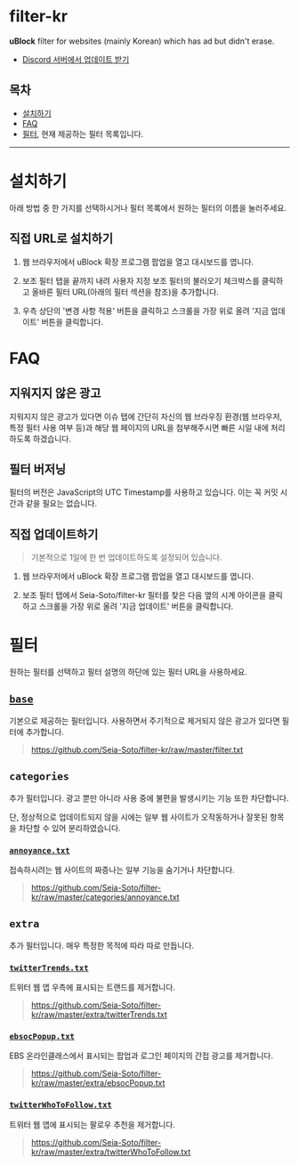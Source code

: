 # filter-kr

**uBlock** filter for websites (mainly Korean) which has ad but didn't erase.

- [Discord 서버에서 업데이트 받기](https://discordapp.com/invite/vAEBXWY)

## 목차

- [설치하기](#설치하기)
- [FAQ](#FAQ)
- [필터](#필터), 현재 제공하는 필터 목록입니다.

----

# 설치하기

아래 방법 중 한 가지를 선택하시거나 필터 목록에서 원하는 필터의 이름을 눌러주세요.

## 직접 URL로 설치하기

1. 웹 브라우저에서 uBlock 확장 프로그램 팝업을 열고 대시보드를 엽니다.

2. 보조 필터 탭을 끝까지 내려 사용자 지정 보조 필터의 불러오기 체크박스를 클릭하고 올바른 필터 URL(아래의 필터 섹션을 참조)을 추가합니다.

3. 우측 상단의 '변경 사항 적용' 버튼을 클릭하고 스크롤을 가장 위로 올려 '지금 업데이트' 버튼을 클릭합니다.

# FAQ

## 지워지지 않은 광고

지워지지 않은 광고가 있다면 이슈 탭에 간단히 자신의 웹 브라우징 환경(웹 브라우저, 특정 필터 사용 여부 등)과 해당 웹 페이지의 URL을 첨부해주시면 빠른 시일 내에 처리하도록 하겠습니다.

## 필터 버저닝

필터의 버전은 JavaScript의 UTC Timestamp를 사용하고 있습니다. 이는 꼭 커밋 시간과 같을 필요는 없습니다.

## 직접 업데이트하기

> 기본적으로 1일에 한 번 업데이트하도록 설정되어 있습니다.

1. 웹 브라우저에서 uBlock 확장 프로그램 팝업을 열고 대시보드를 엽니다.

2. 보조 필터 탭에서 Seia-Soto/filter-kr 필터를 찾은 다음 옆의 시계 아이콘을 클릭하고 스크롤을 가장 위로 올려 '지금 업데이트' 버튼을 클릭합니다.

# 필터

원하는 필터를 선택하고 필터 설명의 하단에 있는 필터 URL을 사용하세요.

## [`base`](filter.txt)

기본으로 제공하는 필터입니다. 사용하면서 주기적으로 제거되지 않은 광고가 있다면 필터에 추가합니다.

> https://github.com/Seia-Soto/filter-kr/raw/master/filter.txt

## `categories`

추가 필터입니다. 광고 뿐만 아니라 사용 중에 불편을 발생시키는 기능 또한 차단합니다.

단, 정상적으로 업데이트되지 않을 시에는 일부 웹 사이트가 오작동하거나 잘못된 항목을 차단할 수 있어 분리하였습니다.

### [`annoyance.txt`](categories/annoyance.txt)

접속하시려는 웹 사이트의 짜증나는 일부 기능을 숨기거나 차단합니다.

> https://github.com/Seia-Soto/filter-kr/raw/master/categories/annoyance.txt

## `extra`

추가 필터입니다. 매우 특정한 목적에 따라 따로 만듭니다.

### [`twitterTrends.txt`](extra/twitterTrends.txt)

트위터 웹 앱 우측에 표시되는 트랜드를 제거합니다.

> https://github.com/Seia-Soto/filter-kr/raw/master/extra/twitterTrends.txt

### [`ebsocPopup.txt`](extra/ebsocPopup.txt)

EBS 온라인클래스에서 표시되는 팝업과 로그인 페이지의 간접 광고를 제거합니다.

> https://github.com/Seia-Soto/filter-kr/raw/master/extra/ebsocPopup.txt

### [`twitterWhoToFollow.txt`](extra/twitterWhoToFollow.txt)

트위터 웹 앱에 표시되는 팔로우 추천을 제거합니다.

> https://github.com/Seia-Soto/filter-kr/raw/master/extra/twitterWhoToFollow.txt
